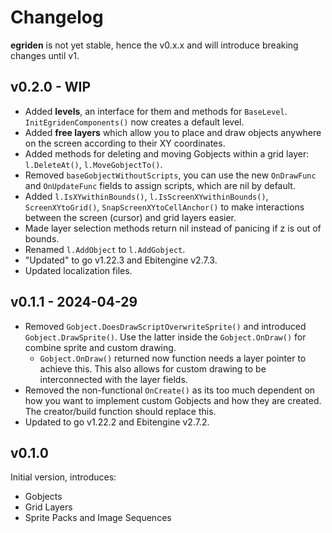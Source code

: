 # Changelog

**egriden** is not yet stable, hence the v0.x.x and will introduce breaking changes until v1.

## v0.2.0 - WIP
- Added **levels**, an interface for them and methods for `BaseLevel`. `InitEgridenComponents()` now creates a default level.
- Added **free layers** which allow you to place and draw objects anywhere on the screen according to their XY coordinates.
- Added methods for deleting and moving Gobjects within a grid layer: `l.DeleteAt()`, `l.MoveGobjectTo()`.
- Removed `baseGobjectWithoutScripts`, you can use the new `OnDrawFunc` and `OnUpdateFunc` fields to assign scripts, which are nil by default.
- Added `l.IsXYwithinBounds()`, `l.IsScreenXYwithinBounds()`, `ScreenXYtoGrid()`, `SnapScreenXYtoCellAnchor()` to make interactions between the screen (cursor) and grid layers easier.
- Made layer selection methods return nil instead of panicing if z is out of bounds.
- Renamed `l.AddObject` to `l.AddGobject`.
- "Updated" to go v1.22.3 and Ebitengine v2.7.3.
- Updated localization files.

## v0.1.1 - 2024-04-29

- Removed `Gobject.DoesDrawScriptOverwriteSprite()` and introduced `Gobject.DrawSprite()`. Use the latter inside the `Gobject.OnDraw()` for combine sprite and custom drawing.
    - `Gobject.OnDraw()` returned now function needs a layer pointer to achieve this. This also allows for custom drawing to be interconnected with the layer fields.
- Removed the non-functional `OnCreate()` as its too much dependent on how you want to implement custom Gobjects and how they are created. The creator/build function should replace this.
- Updated to go v1.22.2 and Ebitengine v2.7.2.

## v0.1.0

Initial version, introduces:
- Gobjects
- Grid Layers
- Sprite Packs and Image Sequences
